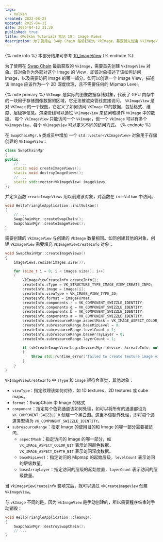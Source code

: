 ```yaml
---
tags:
  - Vulkan
created: 2022-08-23
updated: 2025-04-13
date: 2025-04-13 11:30
published: true
title: 《Vulkan Tutorial》 笔记 10： Image Views
description: 为了使用在 Swap Chain 最后获取的 VkImage，需要首先创建 VkImageView 对象。该对象作为外部对这个 Image 的 View，即该对象描述了该如何访问 Image，以及需要访问 Image 的哪一部分。如可以创建一个 Image View，描述该 Image 应该作为一个 2D 深度纹理，且不需要任何的 Mipmap Level。
---
```


{% note info %}
本部分结果可参考 [10_ImageView](https://github.com/xuejiaW/LearnVulkan/tree/main/_10_ImageView)
{% endnote %}

为了使用在 [Swap Chain](/ch_09_swap_chain) 最后获取的 `VkImage`，需要首先创建 `VkImageView` 对象。该对象作为外部对这个 Image 的 View，即该对象描述了该如何访问 Image，以及需要访问 Image 的哪一部分。如可以创建一个 Image View，描述该 Image 应该作为一个 2D 深度纹理，且不需要任何的 Mipmap Level。

{% note primary %}
`VKImage` 是实际的图像数据存储对象，代表了 GPU 内存中的一块用于存储图像数据的区域，它无法被渲染管线直接访问。
`VKImageView` 是对 `VKImage` 的一个视图，它定义了如何访问 `VKImage` 中的数据，包括格式、维度、层级等信息。渲染管线可以通过 `VKImageView` 来访问和操作 `VKImage` 中的数据。
每个 `VkImageView` 只能访问一个 `VkImage`，但一个 `VkImage` 可以有多个 `VkImageView`，每个 `VkImageView` 可以定义不同的访问方式。
{% endnote %}


在 `SwapChainMgr.h` 类成员中增加 一个 `std::vector<VkImageView>` 对象用于存储创建的 `VkImageView`：
```cpp
class SwapChainMgr
{
public:
    // ...
    static void createImageViews();
    static void destroyImageViews();
    // ...
    static std::vector<VkImageView> imageViews;
};
```

并定义函数 `createImageViews` 用以创建该对象，对函数在 `initVulkan` 中访问。
```cpp
void HelloTriangleApplication::initVulkan()
{
    // ...
    SwapChainMgr::createSwapChain();
    SwapChainMgr::createImageViews();
}
```

需要创建的 `VkImageView` 与创建的 `VkImage` 数量相同。如同创建其他的对象，创建 `VkImageView` 需要填充 `VkImageViewCreateInfo` 对象：
```cpp
void SwapChainMgr::createImageViews()
{
    imageViews.resize(images.size());

    for (size_t i = 0; i < images.size(); i++)
    {
        VkImageViewCreateInfo createInfo{};
        createInfo.sType = VK_STRUCTURE_TYPE_IMAGE_VIEW_CREATE_INFO;
        createInfo.image = images[i];
        createInfo.viewType = VK_IMAGE_VIEW_TYPE_2D;
        createInfo.format = imageFormat;
        createInfo.components.r = VK_COMPONENT_SWIZZLE_IDENTITY;
        createInfo.components.g = VK_COMPONENT_SWIZZLE_IDENTITY;
        createInfo.components.b = VK_COMPONENT_SWIZZLE_IDENTITY;
        createInfo.components.a = VK_COMPONENT_SWIZZLE_IDENTITY;
        createInfo.subresourceRange.aspectMask = VK_IMAGE_ASPECT_COLOR_BIT;
        createInfo.subresourceRange.baseMipLevel = 0;
        createInfo.subresourceRange.levelCount = 1;
        createInfo.subresourceRange.baseArrayLayer = 0;
        createInfo.subresourceRange.layerCount = 1;

        if (vkCreateImageView(LogicDevicesMgr::device, &createInfo, nullptr, &imageViews[i]) != VK_SUCCESS)
        {
            throw std::runtime_error("failed to create texture image view!");
        }
    }
}
```

`VkImageViewCreateInfo` 中 `sType` 和 `image` 很符合直觉，其他对象：
- `viewType`：指定纹理该如何对待，如 1D textures，2D textures 或 cube maps。
- `format`：SwapChain 中 Image 的格式
- `component`：指定每个色彩通道该如何处理，如可以将所有的通道都设为 `VK_COMPONENT_SWIZZLE_R` 创建一个黑白图。这里不做额外处理，即将每个通道类型填为 `VK_COMPONENT_SWIZZLE_IDENTITY`。
- `subresourceRange`：指定 Image 的使用目的和 Image 的哪一部分需要被访问。
  - `aspectMask`：指定访问的 Image 的哪一部分，如 `VK_IMAGE_ASPECT_COLOR_BIT` 表示访问颜色数据，`VK_IMAGE_ASPECT_DEPTH_BIT` 表示访问深度数据。
  - `baseMipLevel`：指定访问的 Mipmap 的起始层级，`levelCount` 表示访问的层级数量。
  - `baseArrayLayer`：指定访问的层级的起始位置，`layerCount` 表示访问的层级数量。

当 `VkImageViewCreateInfo` 装填完后，就可以通过 `vkCreateImageView` 创建 `VkImageView`。


与 `vkImage` 不同的是，因为 `vkImageView` 是手动创建的，所以需要程序结束时手动销毁：
```cpp
void HelloTriangleApplication::cleanup()
{
    SwapChainMgr::destroySwapChain();
    // ...
}
```

